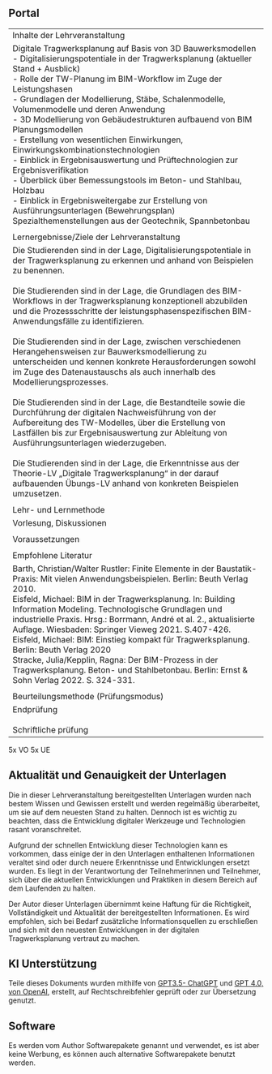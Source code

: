 
## Portal

|  |
| ---- |
| Inhalte der Lehrveranstaltung |
| Digitale Tragwerksplanung auf Basis von 3D Bauwerksmodellen  <br>- Digitalisierungspotentiale in der Tragwerksplanung (aktueller Stand + Ausblick)  <br>- Rolle der TW-Planung im BIM-Workflow im Zuge der Leistungshasen  <br>- Grundlagen der Modellierung, Stäbe, Schalenmodelle, Volumenmodelle und deren Anwendung  <br>- 3D Modellierung von Gebäudestrukturen aufbauend von BIM Planungsmodellen  <br>- Erstellung von wesentlichen Einwirkungen, Einwirkungskombinationstechnologien  <br>- Einblick in Ergebnisauswertung und Prüftechnologien zur Ergebnisverifikation  <br>- Überblick über Bemessungstools im Beton- und Stahlbau, Holzbau  <br>- Einblick in Ergebnisweitergabe zur Erstellung von Ausführungsunterlagen (Bewehrungsplan)  <br>Spezialthemenstellungen aus der Geotechnik, Spannbetonbau |
|  |
| Lernergebnisse/Ziele der Lehrveranstaltung |
| Die Studierenden sind in der Lage, Digitalisierungspotentiale in der Tragwerksplanung zu erkennen und anhand von Beispielen zu benennen.  <br>  <br>Die Studierenden sind in der Lage, die Grundlagen des BIM-Workflows in der Tragwerksplanung konzeptionell abzubilden und die Prozessschritte der leistungsphasenspezifischen BIM-Anwendungsfälle zu identifizieren.  <br>  <br>Die Studierenden sind in der Lage, zwischen verschiedenen Herangehensweisen zur Bauwerksmodellierung zu unterscheiden und kennen konkrete Herausforderungen sowohl im Zuge des Datenaustauschs als auch innerhalb des Modellierungsprozesses.  <br>  <br>Die Studierenden sind in der Lage, die Bestandteile sowie die Durchführung der digitalen Nachweisführung von der Aufbereitung des TW-Modelles, über die Erstellung von Lastfällen bis zur Ergebnisauswertung zur Ableitung von Ausführungsunterlagen wiederzugeben.  <br>  <br>Die Studierenden sind in der Lage, die Erkenntnisse aus der Theorie-LV „Digitale Tragwerksplanung“ in der darauf aufbauenden Übungs-LV anhand von konkreten Beispielen umzusetzen. |
|  |
| Lehr- und Lernmethode |
| Vorlesung, Diskussionen |
|  |
| Voraussetzungen |
|  |
| Empfohlene Literatur |
| Barth, Christian/Walter Rustler: Finite Elemente in der Baustatik-Praxis: Mit vielen Anwendungsbeispielen. Berlin: Beuth Verlag 2010.  <br>Eisfeld, Michael: BIM in der Tragwerksplanung. In: Building Information Modeling. Technologische Grundlagen und industrielle Praxis. Hrsg.: Borrmann, André et al. 2., aktualisierte Auflage. Wiesbaden: Springer Vieweg 2021. S.407-426.  <br>Eisfeld, Michael: BIM: Einstieg kompakt für Tragwerksplanung. Berlin: Beuth Verlag 2020  <br>Stracke, Julia/Kepplin, Ragna: Der BIM-Prozess in der Tragwerksplanung. Beton- und Stahlbetonbau. Berlin: Ernst & Sohn Verlag 2022. S. 324-331. |
|  |
| Beurteilungsmethode (Prüfungsmodus) |
| Endprüfung  <br>  <br>Schriftliche prüfung |


5x VO
5x UE


## Aktualität und Genauigkeit der Unterlagen

Die in dieser Lehrveranstaltung bereitgestellten Unterlagen wurden nach bestem Wissen und Gewissen erstellt und werden regelmäßig überarbeitet, um sie auf dem neuesten Stand zu halten. Dennoch ist es wichtig zu beachten, dass die Entwicklung digitaler Werkzeuge und Technologien rasant voranschreitet.

Aufgrund der schnellen Entwicklung dieser Technologien kann es vorkommen, dass einige der in den Unterlagen enthaltenen Informationen veraltet sind oder durch neuere Erkenntnisse und Entwicklungen ersetzt wurden. Es liegt in der Verantwortung der Teilnehmerinnen und Teilnehmer, sich über die aktuellen Entwicklungen und Praktiken in diesem Bereich auf dem Laufenden zu halten.

Der Autor dieser Unterlagen übernimmt keine Haftung für die Richtigkeit, Vollständigkeit und Aktualität der bereitgestellten Informationen. Es wird empfohlen, sich bei Bedarf zusätzliche Informationsquellen zu erschließen und sich mit den neuesten Entwicklungen in der digitalen Tragwerksplanung vertraut zu machen.

## KI Unterstützung

Teile dieses Dokuments wurden mithilfe von [GPT3.5- ChatGPT](https://openai.com/blog/chatgpt) und [GPT 4.0, von OpenAI](https://openai.com/research/gpt-4), erstellt, auf Rechtschreibfehler geprüft oder zur Übersetzung genutzt.

## Software
Es werden vom Author Softwarepakete genannt und verwendet, es ist aber keine Werbung, es können auch alternative Softwarepakete benutzt werden.





